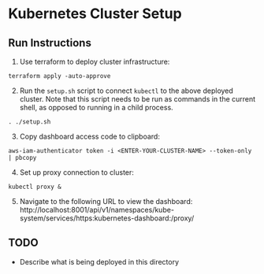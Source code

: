 # Kubernetes Cluster Setup 

## Run Instructions
1. Use terraform to deploy cluster infrastructure:  
```
terraform apply -auto-approve 
```
2. Run the `setup.sh` script to connect `kubectl` to the above deployed cluster. Note that this script needs to be run as commands in the current shell, as opposed to running in a child process.
```
. ./setup.sh 
```
3. Copy dashboard access code to clipboard: 
```
aws-iam-authenticator token -i <ENTER-YOUR-CLUSTER-NAME> --token-only | pbcopy
```
4. Set up proxy connection to cluster: 
```
kubectl proxy &
```
5. Navigate to the following URL to view the dashboard: 
http://localhost:8001/api/v1/namespaces/kube-system/services/https:kubernetes-dashboard:/proxy/ 

## TODO 
* Describe what is being deployed in this directory
